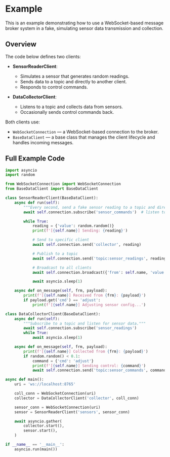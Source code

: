 #  Example

This is an example demonstrating how to use a WebSocket-based message broker system in a fake, simulating sensor data transmission and collection.

## Overview

The code below defines two clients:

- **SensorReaderClient**: 
  - Simulates a sensor that generates random readings.
  - Sends data to a topic and directly to another client.
  - Responds to control commands.

- **DataCollectorClient**:
  - Listens to a topic and collects data from sensors.
  - Occasionally sends control commands back.

Both clients use:
- `WebSocketConnection` — a WebSocket-based connection to the broker.
- `BaseDataClient` — a base class that manages the client lifecycle and handles incoming messages.

## Full Example Code

```python
import asyncio
import random

from WebSocketConnection import WebSocketConnection
from BaseDataClient import BaseDataClient

class SensorReaderClient(BaseDataClient):
    async def run(self):
        """Every second, send a fake sensor reading to a topic and directly to a client."""
        await self.connection.subscribe('sensor_commands')  # listen to commands sent to this topic

        while True:
            reading = {'value': random.random()}
            print(f'[{self.name}] Sending: {reading}')

            # Send to specific client
            await self.connection.send('collector', reading)

            # Publish to a topic
            await self.connection.send('topic:sensor_readings', reading)

            # Broadcast to all clients
            await self.connection.broadcast({'from': self.name, 'value': reading['value']})

            await asyncio.sleep(1)

    async def on_message(self, frm, payload):
        print(f'[{self.name}] Received from {frm}: {payload}')
        if payload.get('cmd') == 'adjust':
            print(f'[{self.name}] Adjusting sensor config...')

class DataCollectorClient(BaseDataClient):
    async def run(self):
        """Subscribe to a topic and listen for sensor data."""
        await self.connection.subscribe('sensor_readings')
        while True:
            await asyncio.sleep(1)

    async def on_message(self, frm, payload):
        print(f'[{self.name}] Collected from {frm}: {payload}')
        if random.random() < 0.1:
            command = {'cmd': 'adjust'}
            print(f'[{self.name}] Sending control: {command}')
            await self.connection.send('topic:sensor_commands', command)

async def main():
    uri = 'ws://localhost:8765'

    coll_conn = WebSocketConnection(uri)
    collector = DataCollectorClient('collector', coll_conn)

    sensor_conn = WebSocketConnection(uri)
    sensor = SensorReaderClient('sensors', sensor_conn)

    await asyncio.gather(
        collector.start(),
        sensor.start(),
    )

if __name__ == '__main__':
    asyncio.run(main())
```